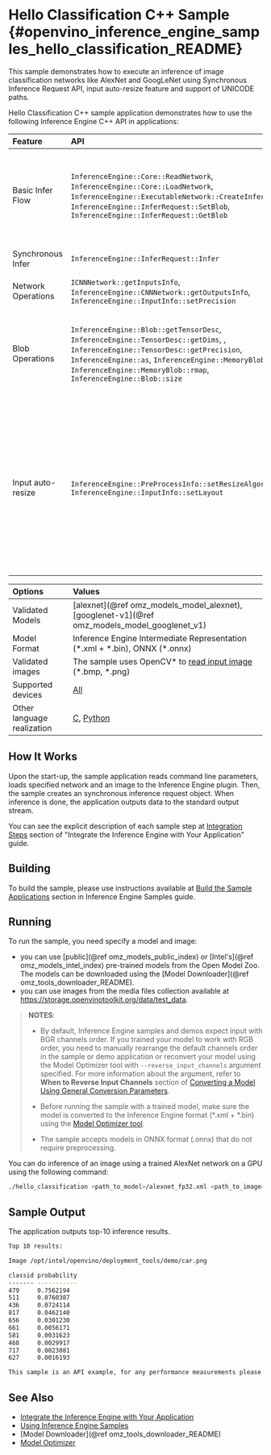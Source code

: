 # Hello Classification C++ Sample {#openvino_inference_engine_samples_hello_classification_README}

This sample demonstrates how to execute an inference of image classification networks like AlexNet and GoogLeNet using Synchronous Inference Request API, input auto-resize feature and support of UNICODE paths.

Hello Classification C++ sample application demonstrates how to use the following Inference Engine C++ API in applications:

| Feature    | API  | Description |
|:---     |:--- |:---
| Basic Infer Flow | `InferenceEngine::Core::ReadNetwork`, `InferenceEngine::Core::LoadNetwork`, `InferenceEngine::ExecutableNetwork::CreateInferRequest`, `InferenceEngine::InferRequest::SetBlob`, `InferenceEngine::InferRequest::GetBlob`  | Common API to do inference: configure input and output blobs, loading model, create infer request
| Synchronous Infer | `InferenceEngine::InferRequest::Infer` | Do synchronous inference
| Network Operations | `ICNNNetwork::getInputsInfo`, `InferenceEngine::CNNNetwork::getOutputsInfo`, `InferenceEngine::InputInfo::setPrecision` |  Managing of network
| Blob Operations| `InferenceEngine::Blob::getTensorDesc`, `InferenceEngine::TensorDesc::getDims`, , `InferenceEngine::TensorDesc::getPrecision`, `InferenceEngine::as`, `InferenceEngine::MemoryBlob::wmap`, `InferenceEngine::MemoryBlob::rmap`, `InferenceEngine::Blob::size` | Work with memory container for storing inputs, outputs of the network, weights and biases of the layers
| Input auto-resize | `InferenceEngine::PreProcessInfo::setResizeAlgorithm`, `InferenceEngine::InputInfo::setLayout` | Set image of the original size as input for a network with other input size. Resize and layout conversions will be performed automatically by the corresponding plugin just before inference

| Options  | Values |
|:---                              |:---
| Validated Models                 | [alexnet](@ref omz_models_model_alexnet), [googlenet-v1](@ref omz_models_model_googlenet_v1)
| Model Format                     | Inference Engine Intermediate Representation (\*.xml + \*.bin), ONNX (\*.onnx)
| Validated images                 | The sample uses OpenCV\* to [read input image](https://docs.opencv.org/master/d4/da8/group__imgcodecs.html#ga288b8b3da0892bd651fce07b3bbd3a56) (\*.bmp, \*.png)
| Supported devices                | [All](../../../docs/IE_DG/supported_plugins/Supported_Devices.md) |
| Other language realization       | [C](../../ie_bridges/c/samples/hello_classification/README.md), [Python](../../ie_bridges/python/sample/hello_classification/README.md) |

## How It Works

Upon the start-up, the sample application reads command line parameters, loads specified network and an image to the Inference Engine plugin.
Then, the sample creates an synchronous inference request object. When inference is done, the application outputs data to the standard output stream.

You can see the explicit description of
each sample step at [Integration Steps](../../../docs/IE_DG/Integrate_with_customer_application_new_API.md) section of "Integrate the Inference Engine with Your Application" guide.

## Building

To build the sample, please use instructions available at [Build the Sample Applications](../../../docs/IE_DG/Samples_Overview.md) section in Inference Engine Samples guide.

## Running

To run the sample, you need specify a model and image:

- you can use [public](@ref omz_models_public_index) or [Intel's](@ref omz_models_intel_index) pre-trained models from the Open Model Zoo. The models can be downloaded using the [Model Downloader](@ref omz_tools_downloader_README).
- you can use images from the media files collection available at https://storage.openvinotoolkit.org/data/test_data.

> **NOTES**:
>
> - By default, Inference Engine samples and demos expect input with BGR channels order. If you trained your model to work with RGB order, you need to manually rearrange the default channels order in the sample or demo application or reconvert your model using the Model Optimizer tool with `--reverse_input_channels` argument specified. For more information about the argument, refer to **When to Reverse Input Channels** section of [Converting a Model Using General Conversion Parameters](../../../docs/MO_DG/prepare_model/convert_model/Converting_Model_General.md).
>
> - Before running the sample with a trained model, make sure the model is converted to the Inference Engine format (\*.xml + \*.bin) using the [Model Optimizer tool](../../../docs/MO_DG/Deep_Learning_Model_Optimizer_DevGuide.md).
>
> - The sample accepts models in ONNX format (.onnx) that do not require preprocessing.

You can do inference of an image using a trained AlexNet network on a GPU using the following command:

```sh
./hello_classification <path_to_model>/alexnet_fp32.xml <path_to_image>/car.png GPU
```

## Sample Output

The application outputs top-10 inference results.

```sh
Top 10 results:

Image /opt/intel/openvino/deployment_tools/demo/car.png

classid probability
------- -----------
479     0.7562194  
511     0.0760387  
436     0.0724114  
817     0.0462140  
656     0.0301230  
661     0.0056171  
581     0.0031623  
468     0.0029917  
717     0.0023081  
627     0.0016193  

This sample is an API example, for any performance measurements please use the dedicated benchmark_app tool
```

## See Also

- [Integrate the Inference Engine with Your Application](../../../docs/IE_DG/Integrate_with_customer_application_new_API.md)
- [Using Inference Engine Samples](../../../docs/IE_DG/Samples_Overview.md)
- [Model Downloader](@ref omz_tools_downloader_README)
- [Model Optimizer](../../../docs/MO_DG/Deep_Learning_Model_Optimizer_DevGuide.md)
